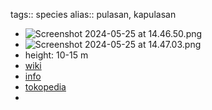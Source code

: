 tags:: species
alias:: pulasan, kapulasan

- ![Screenshot 2024-05-25 at 14.46.50.png](https://peach-geographical-bat-397.mypinata.cloud/ipfs/QmSPZQQPkRd3D14v6HkAiChqtmLd6nPQgp8QxjjWkBR71M)
- ![Screenshot 2024-05-25 at 14.47.03.png](https://peach-geographical-bat-397.mypinata.cloud/ipfs/QmQxsw4ZsH4GcvWJZcnWQxha4qh4tbmxqtm6dUHXoJb1fG)
- height: 10-15 m
- [wiki](https://en.wikipedia.org/wiki/Pulasan)
- [info](http://www.plantsofasia.com/index/nephelium_ramboutan_ake/0-908)
- [tokopedia](https://www.tokopedia.com/velvetcanyon7439/rame-bibit-rambutan-kapulasan-super-cepat-buah?extParam=ivf%3Dfalse%26src%3Dsearch&refined=true)
-